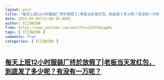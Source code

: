 ```yaml
---
layout: post
title: "每天上班12小时服装厂终於放假了|老板当天发红包，到底发了多少呢？有没有一万呢？"
date: 2022-02-03T12:08:56.000Z
author: 打工妹四妹
from: https://www.youtube.com/watch?v=2U5fG6yqgKw
tags: [ 打工妹四妹 ]
comments: True
categories: [ 打工妹四妹 ]
---
```

<!--1643890136000-->
[每天上班12小时服装厂终於放假了|老板当天发红包，到底发了多少呢？有没有一万呢？](https://www.youtube.com/watch?v=2U5fG6yqgKw)
------

<div>

</div>
